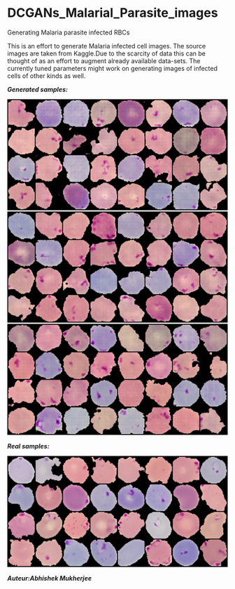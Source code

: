 # DCGANs_Malarial_Parasite_images
Generating Malaria parasite infected RBCs

This is an effort to generate Malaria infected cell images. The source images are taken from Kaggle.Due to the scarcity of data this can be thought of as an effort to augment already available data-sets. The currently tuned parameters might work on generating images of infected cells of other kinds as well. 

***Generated samples:*** 

![](fake_samples_epoch_034.png)
![](fake_samples_epoch_033.png)
![](fake_samples_epoch_032.png)

***Real samples:***

![](real_samples.png)

***Auteur:Abhishek Mukherjee***

